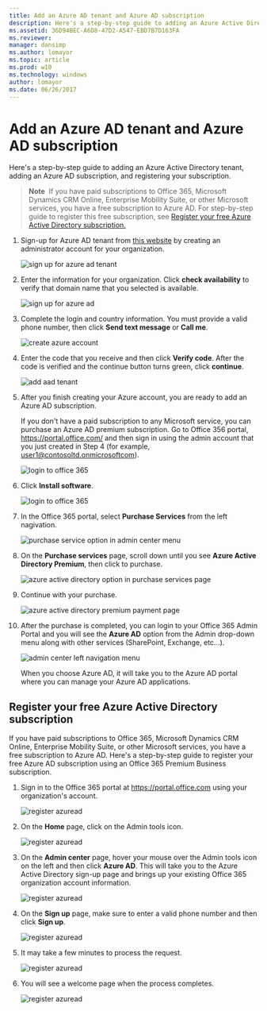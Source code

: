 ```yaml
---
title: Add an Azure AD tenant and Azure AD subscription
description: Here's a step-by-step guide to adding an Azure Active Directory tenant, adding an Azure AD subscription, and registering your subscription.
ms.assetid: 36D94BEC-A6D8-47D2-A547-EBD7B7D163FA
ms.reviewer: 
manager: dansimp
ms.author: lomayor
ms.topic: article
ms.prod: w10
ms.technology: windows
author: lomayor
ms.date: 06/26/2017
---
```


# Add an Azure AD tenant and Azure AD subscription

Here's a step-by-step guide to adding an Azure Active Directory tenant, adding an Azure AD subscription, and registering your subscription.

> **Note**  If you have paid subscriptions to Office 365, Microsoft Dynamics CRM Online, Enterprise Mobility Suite, or other Microsoft services, you have a free subscription to Azure AD. For step-by-step guide to register this free subscription, see [Register your free Azure Active Directory subscription.](#register-your-free-azure-active-directory-subscription)


1. Sign-up for Azure AD tenant from [this website](https://account.windowsazure.com/organization) by creating an administrator account for your organization.

   ![sign up for azure ad tenant](images/azure-ad-add-tenant1.png)

2. Enter the information for your organization. Click **check availability** to verify that domain name that you selected is available.

   ![sign up for azure ad](images/azure-ad-add-tenant2.png)

3. Complete the login and country information. You must provide a valid phone number, then click **Send text message** or **Call me**.

   ![create azure account](images/azure-ad-add-tenant3.png)

4. Enter the code that you receive and then click **Verify code**. After the code is verified and the continue button turns green, click **continue**.

   ![add aad tenant](images/azure-ad-add-tenant3-b.png)

5. After you finish creating your Azure account, you are ready to add an Azure AD subscription.

   If you don't have a paid subscription to any Microsoft service, you can purchase an Azure AD premium subscription. Go to Office 356 portal, <https://portal.office.com/> and then sign in using the admin account that you just created in Step 4 (for example, user1@contosoltd.onmicrosoftcom).

   ![login to office 365](images/azure-ad-add-tenant4.png)

6. Click **Install software**.

   ![login to office 365](images/azure-ad-add-tenant5.png)

7. In the Office 365 portal, select **Purchase Services** from the left nagivation.

   ![purchase service option in admin center menu](images/azure-ad-add-tenant6.png)

8. On the **Purchase services** page, scroll down until you see **Azure Active Directory Premium**, then click to purchase.

   ![azure active directory option in purchase services page](images/azure-ad-add-tenant7.png)

9. Continue with your purchase.

   ![azure active directory premium payment page](images/azure-ad-add-tenant8.png)

10. After the purchase is completed, you can login to your Office 365 Admin Portal and you will see the **Azure AD** option from the Admin drop-down menu along with other services (SharePoint, Exchange, etc...).

    ![admin center left navigation menu](images/azure-ad-add-tenant9.png)

    When you choose Azure AD, it will take you to the Azure AD portal where you can manage your Azure AD applications.

## Register your free Azure Active Directory subscription

If you have paid subscriptions to Office 365, Microsoft Dynamics CRM Online, Enterprise Mobility Suite, or other Microsoft services, you have a free subscription to Azure AD. Here's a step-by-step guide to register your free Azure AD subscription using an Office 365 Premium Business subscription.

1.  Sign in to the Office 365 portal at <https://portal.office.com> using your organization's account.

    ![register azuread](images/azure-ad-add-tenant10.png)

2.  On the **Home** page, click on the Admin tools icon.

    ![register azuread](images/azure-ad-add-tenant11.png)

3.  On the **Admin center** page, hover your mouse over the Admin tools icon on the left and then click **Azure AD**. This will take you to the Azure Active Directory sign-up page and brings up your existing Office 365 organization account information.

    ![register azuread](images/azure-ad-add-tenant12.png)

4.  On the **Sign up** page, make sure to enter a valid phone number and then click **Sign up**.

    ![register azuread](images/azure-ad-add-tenant13.png)

5.  It may take a few minutes to process the request.

    ![register azuread](images/azure-ad-add-tenant14.png)

6.  You will see a welcome page when the process completes.

    ![register azuread](images/azure-ad-add-tenant15.png)

 






